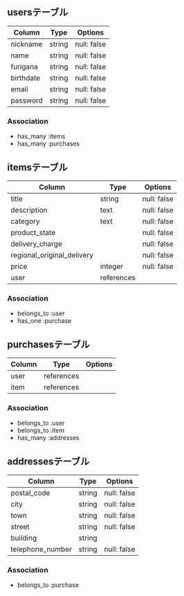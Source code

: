 ## usersテーブル

|Column    |Type   |Options    |
|----------|-------|-----------|
|nickname  |string |null: false|
|name      |string |null: false|
|furigana  |string |null: false|
|birthdate |string |null: false|
|email     |string |null: false|
|password  |string |null: false|



### Association
- has_many :items
- has_many :purchases




## itemsテーブル

| Column                           | Type       | Options     |
| -------------------------------- | ---------- | ----------- |
| title                            | string     | null: false |
| description                      | text       | null: false |
| category                         | text       | null: false |
| product_state                    |            | null: false |
| delivery_charge                  |            | null: false |
| regional_original_delivery       |            | null: false |
| price                            | integer    | null: false |
| user                             | references |             |


### Association

- belongs_to :user
- has_one    :purchase



## purchasesテーブル

| Column       | Type       | Options     |
| ------------ | ---------- | ----------- |
| user         | references |             |
| item         | references |             |

### Association

- belongs_to :user
- belongs_to :item
- has_many    :addresses




## addressesテーブル

| Column                   | Type       | Options     |
| ------------------------ | ---------- | ----------- |
| postal_code              | string     | null: false |
| city                     | string     | null: false |
| town                     | string     | null: false |
| street                   | string     | null: false |
| building                 | string     |             |
| telephone_number         | string     | null: false |


### Association

- belongs_to   :purchase